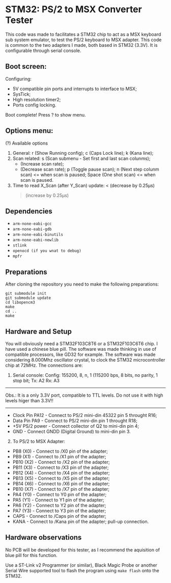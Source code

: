 # STM32: PS/2 to MSX Converter Tester

This code was made to facilitates a STM32 chip to act as a MSX keyboard sub system emulator, to test the PS/2 keyboard to MSX adapter.
This code is common to the two adapters I made, both based in STM32 (3.3V). It is configurable through serial console.

## Boot screen:
Configuring:
- 5V compatible pin ports and interrupts to interface to MSX;
- SysTick;
- High resolution timer2;
- Ports config locking.

Boot complete! Press ? to show menu.

## Options menu:
(?) Available options
1) General:
   r (Show Running config);
   c (Caps Lock line);
   k (Kana line);
2) Scan related:
   s (Scan submenu - Set first and last scan colunms);
   + (Increase scan rate);
   - (Decrease scan rate);
   p (Toggle pause scan);
   n (Next step colunm scan) <= when scan is paused;
   Space (One shot scan) <= when scan is paused.
3) Time to read X_Scan (after Y_Scan) update:
   < (decrease by 0.25μs)
   > (increase by 0.25μs)

> 

## Dependencies

- `arm-none-eabi-gcc`
- `arm-none-eabi-gdb`
- `arm-none-eabi-binutils`
- `arm-none-eabi-newlib`
- `stlink`
- `openocd (if you wnat to debug)`
- `mpfr`

## Preparations

After cloning the repository you need to make the following preparations:

```
git submodule init
git submodule update
cd libopencm3
make
cd ..
make
```

## Hardware and Setup

You will obviously need a STM32F103C8T6 or a STM32F103C6T6 chip. I have used a chinese blue pill. The software was made thinking in use of compatible processors, like GD32 for example. The software was made considering 8.000Mhz oscillator crystal, to clock the STM32 microcontroller chip at 72MHz. The connections are:

1) Serial console:
Config: 155200, 8, n, 1 (115200 bps, 8 bits, no parity, 1 stop bit;
Tx: A2
Rx: A3

*******************************************************************************************************
Obs.: It is a only 3.3V port, compatible to TTL levels. Do not use it with high levels higer than 3.3V!!
*******************************************************************************************************

- Clock Pin PA12 - Connect to PS/2 mini-din 45322 pin 5 throught R16;
- Data Pin PA9 - Connect to PS/2 mini-din pin 1 throught R18;
- +5V PS/2 power - Connect collector of Q2 to mini-din pin 4;
- GND - Connect GNDD (Digital Ground) to mini-din pin 3.

2) To PS/2 to MSX Adapter:
- PB8  (X0) - Connect to /X0 pin of the adapter;
- PB9  (X1) - Connect to /X1 pin of the adapter;
- PB10 (X2) - Connect to /X2 pin of the adapter;
- PB11 (X3) - Connect to /X3 pin of the adapter;
- PB12 (X4) - Connect to /X4 pin of the adapter;
- PB13 (X5) - Connect to /X5 pin of the adapter;
- PB14 (X6) - Connect to /X6 pin of the adapter;
- PB10 (X7) - Connect to /X7 pin of the adapter;
- PA4  (Y0) - Connect to Y0 pin of the adapter;
- PA5  (Y1) - Connect to Y1 pin of the adapter;
- PA6  (Y2) - Connect to Y2 pin of the adapter;
- PA7  (Y3) - Connect to Y3 pin of the adapter;
- CAPS - Connect to /Caps pin of the adapter;
- KANA - Connect to /Kana pin of the adapter; pull-up connection.


## Hardware observations

No PCB will be developed for this tester, as I recommend the aquisition of blue pill for this function.

Use a ST-Link v2 Programmer (or similar), Black Magic Probe or another Serial Wire supported tool to flash the program using `make flash` onto the STM32.

